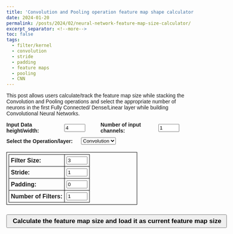 ```yaml
---
title: 'Convolution and Pooling operation feature map shape calculator.'
date: 2024-01-20
permalink: /posts/2024/02/neural-network-feature-map-size-calculator/
excerpt_separator: <!--more-->
toc: false
tags:
  - filter/kernel
  - convolution
  - stride
  - padding
  - feature maps
  - pooling
  - CNN
---
```


This post allows users calculate/track the feature map size while stacking the Convolution and Pooling operations and select the appropriate number of neurons in the first Fully Connected/ Dense/Linear layer while building Convolutional Neural Networks.


<!--more-->


<html>
<head>
    <style>
        body {
            font-family: Arial, sans-serif;
            margin: 20px;
        }
        .row {
            display: flex;
            align-items: center;
            margin-bottom: 10px;
        }
        .label {
            width: 250px;
        }
        .input {
            width: 50px;
        }
        .large-button {
            font-size: 17px;
            padding: 6px 15px;
            white-space: nowrap;
            width: 590px;
            text-align: center;
        }
        .left-align {
            text-align: left;
        }
        .left-align-button {
            text-align: left;
        }
        table {
            border-collapse: collapse;
            margin-top: 10px;
            width: 250 px;
        }
        table, th, td {
            border: 1px solid black;
            padding: 5px;
        }
        .row.left-align-button {
            display: flex;
            justify-content: flex-start;
            gap: 280px;
        }
        .input button {
            margin-right: 15px; /* Adjust the space around the buttons */
        }
        table {
            width: 350px; /* Adjust the width as needed */
        }
        table td {
            padding: 5px;
        }
        .row {
            display: flex;
            align-items: center;
            margin-bottom: 10px;
        }
        .label {
            width: 200px;
        }
        .input {
            width: 100px; /* Adjust the width as needed */
            margin-right: 20px; /* Creating a gap between input fields */
        }
    </style>
    <script>
        window.onload = function() {
            selectOperation(); // To show the appropriate options based on the default selection
        }
    </script>
</head>
<body class="left-align">
    <div class="row">
        <div class="label">
            <strong>Input Data height/width:</strong>
        </div>
        <div class="input">
            <input type="number" id="inputSize" value="4" min="1" max="10">
        </div>
        <div class="label">
            <strong>Number of input channels:</strong>
        </div>
        <div class="input">
            <input type="number" id="numChannels" value="1" min="1" max="10">
        </div>
    </div>
    <div id="operationSelector" class="row">
        <div class="label">
            <strong>Select the Operation/layer:</strong>
        </div>
        <div class="input">
            <select id="operationType" onchange="selectOperation()">
                <option value="convolution" selected>Convolution</option>
                <option value="pooling">Pooling</option>
            </select>
        </div>
    </div>
    <div id="convolutionOptions">
        <div class="row">
            <table>
                <tr>
                    <td><strong>Filter Size:</strong></td>
                    <td><input type="number" id="filterSizeValue" value="3" min="1" max="10"></td>
                </tr>
                <tr>
                    <td><strong>Stride:</strong></td>
                    <td><input type="number" id="strideValue" value="1" min="1" max="10"></td>
                </tr>
                <tr>
                    <td><strong>Padding:</strong></td>
                    <td><input type="number" id="paddingValue" value="0" min="0" max="10"></td>
                </tr>
                <tr>
                    <td><strong>Number of Filters:</strong></td>
                    <td><input type="number" id="numFiltersValue" value="1" min="1" max="10"></td>
                </tr>
            </table>
        </div>
    </div>
    <div id="poolingOptions" style="display: none;">
        <div class="row">
            <table>
                <tr>
                    <td><strong>Pooling Filter Size:</strong></td>
                    <td><input type="number" id="poolingFilterSize" value="2" min="1" max="10"></td>
                </tr>
            </table>
        </div>
    </div>
    <div class="row left-align-button">
        <div class="input">
            <button class="large-button" onclick="calculateFeatureMap()"><strong>Calculate the feature map size and load it as current feature map size</strong></button>
        </div>
    </div>
    <div id="output"></div>
    <script>
        function selectOperation(){
            const operationType = document.getElementById('operationType').value;
            const convolutionOptionsDiv = document.getElementById('convolutionOptions');
            const poolingOptionsDiv = document.getElementById('poolingOptions');
            if (operationType === 'convolution') {
                convolutionOptionsDiv.style.display = 'block';
                poolingOptionsDiv.style.display = 'none';
            } else {
                convolutionOptionsDiv.style.display = 'none';
                poolingOptionsDiv.style.display = 'block';
            }
        }
        function calculateFeatureMap() {
            const inputSize = parseInt(document.getElementById('inputSize').value);
            const operationType = document.getElementById('operationType').value;
            let result = '';
            let inputSizeField = document.getElementById('inputSize');
            let numChannelsField = document.getElementById('numChannels');
            if (operationType === 'convolution') {
                const filterSize = parseInt(document.getElementById('filterSizeValue').value);
                const stride = parseInt(document.getElementById('strideValue').value);
                const padding = parseInt(document.getElementById('paddingValue').value);
                const numFilters = parseInt(document.getElementById('numFiltersValue').value);
                let featureMapHeight, featureMapWidth;
                if (stride === filterSize) {
                    featureMapHeight = Math.floor((inputSize + 2 * padding - filterSize) / stride) + 1;
                    featureMapWidth = 1;
                } else {
                    featureMapHeight = Math.floor((inputSize + 2 * padding - filterSize) / stride) + 1;
                    featureMapWidth = Math.floor((inputSize + 2 * padding - filterSize) / stride) + 1;
                }
                result = `Feature Map Size: [${featureMapHeight} * ${featureMapWidth} * ${numFilters}]`;
                const regex = /\[(\d+) \* (\d+) \* (\d+)\]/;
                const match = result.match(regex);
                if (match && match.length === 4) {
                    inputSizeField.value = parseInt(match[1]); // Update Input Data Size
                    numChannelsField.value = parseInt(match[3]); // Update Number of Channels
                    }
            } else {
                const poolingFilterSize = parseInt(document.getElementById('poolingFilterSize').value);
                const numChannels = parseInt(document.getElementById('numChannels').value);
                const featureMapSize = Math.floor(inputSize / poolingFilterSize);
                result = `Feature Map Size: [${featureMapSize} * ${featureMapSize} * ${numChannels}]`;
                const regex = /\[(\d+) \* (\d+) \* (\d+)\]/;
                const match = result.match(regex);
                if (match && match.length === 4) {
                    inputSizeField.value = parseInt(match[1]); // Update Input Data Size
                    numChannelsField.value = parseInt(match[3]); // Update Number of Channels
                    }
            }
            const outputDiv = document.getElementById('output');
            outputDiv.innerHTML = `<strong>${result}</strong>`;
        }
    </script>
</body>
</html>